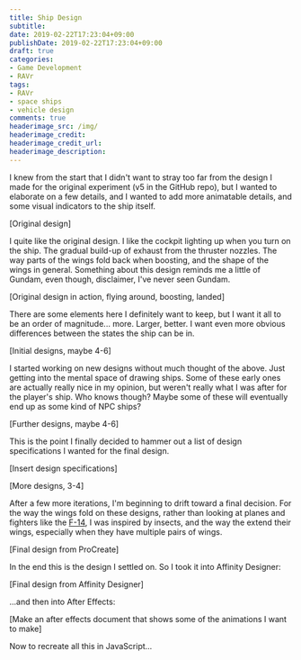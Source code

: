 ```yaml
---
title: Ship Design
subtitle:
date: 2019-02-22T17:23:04+09:00
publishDate: 2019-02-22T17:23:04+09:00
draft: true
categories:
- Game Development
- RAVr
tags:
- RAVr
- space ships
- vehicle design
comments: true
headerimage_src: /img/
headerimage_credit:
headerimage_credit_url:
headerimage_description:
---
```


<!--
Summary of the images I want:
- Photograph of the iPad with Procreate open and the Apple Pencil resting on top
- The original design, large version
- The original design, different states collage
- Initial designs collage, 4-6 designs
- Continued designs collage, 4-6 designs
- More designs 3-4
- Final design from Procreate
- Final design from Affinity Designer
- mp4 or gif from After Effects (hosted where? Gfycat? Somewhere else?)
-->

I knew from the start that I didn't want to stray too far from the design I made for the original experiment (v5 in the GitHub repo), but I wanted to elaborate on a few details, and I wanted to add more animatable details, and some visual indicators to the ship itself.<!--more-->

[Original design]

I quite like the original design. I like the cockpit lighting up when you turn on the ship. The gradual build-up of exhaust from the thruster nozzles. The way parts of the wings fold back when boosting, and the shape of the wings in general. Something about this design reminds me a little of Gundam, even though, disclaimer, I've never seen Gundam.

[Original design in action, flying around, boosting, landed]

There are some elements here I definitely want to keep, but I want it all to be an order of magnitude... more. Larger, better. I want even more obvious differences between the states the ship can be in.

[Initial designs, maybe 4-6]

I started working on new designs without much thought of the above. Just getting into the mental space of drawing ships. Some of these early ones are actually really nice in my opinion, but weren't really what I was after for the player's ship. Who knows though? Maybe some of these will eventually end up as some kind of NPC ships?

[Further designs, maybe 4-6]

This is the point I finally decided to hammer out a list of design specifications I wanted for the final design.

[Insert design specifications]

[More designs, 3-4]

After a few more iterations, I'm beginning to drift toward a final decision. For the way the wings fold on these designs, rather than looking at planes and fighters like the [F-14](https://en.wikipedia.org/wiki/Grumman_F-14_Tomcat), I was inspired by insects, and the way the extend their wings, especially when they have multiple pairs of wings.

[Final design from ProCreate]

In the end this is the design I settled on. So I took it into Affinity Designer:

[Final design from Affinity Designer]

...and then into After Effects:

[Make an after effects document that shows some of the animations I want to make]

Now to recreate all this in JavaScript...
